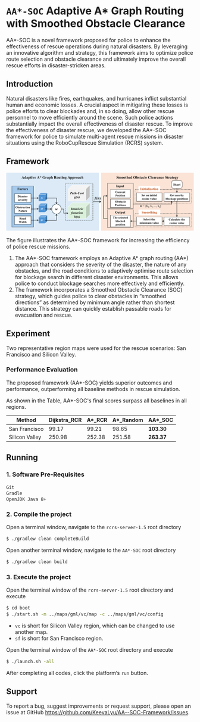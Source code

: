 # `AA*-SOC` Adaptive A* Graph Routing with Smoothed Obstacle Clearance
AA*-SOC is a novel framework proposed for police to enhance the effectiveness of rescue operations during natural disasters. By leveraging an innovative algorithm and strategy, this framework aims to optimize police route selection and obstacle clearance and ultimately improve the overall rescue efforts in disaster-stricken areas.

## Introduction
Natural disasters like fires, earthquakes, and hurricanes inflict substantial human and economic losses. A crucial aspect in mitigating these losses is police efforts to clear blockades and, in so doing, allow other rescue personnel to move efficiently around the scene. Such police actions substantially impact the overall effectiveness of disaster rescue. To improve the effectiveness of disaster rescue, we developed the AA*-SOC framework for police to simulate multi-agent rescue missions in disaster situations using the RoboCupRescue Simulation (RCRS) system.

## Framework
![AA*-SOC Framework](img/framework.png)

The figure illustrates the AA*-SOC framework for increasing the efficiency of police rescue missions. 
  1. The AA*-SOC framework employs an Adaptive A* graph routing (AA*) approach that considers the severity of the disaster, the nature of any obstacles, and the road conditions to adaptively optimise route selection for blockage search in different disaster environments. This allows police to conduct blockage searches more effectively and efficiently.
  2. The framework incorporates a Smoothed Obstacle Clearance (SOC) strategy, which guides police to clear obstacles in “smoothed directions” as determined by minimum angle rather than shortest distance. This strategy can quickly establish passable roads for evacuation and rescue. 

## Experiment
Two representative region maps were used for the rescue scenarios: San Francisco and Silicon Valley. 

### Performance Evaluation
The proposed framework (AA*-SOC) yields superior outcomes and performance, outperforming all baseline methods in rescue simulation.

As shown in the Table,  AA*-SOC's final scores surpass all baselines in all regions.

| Method | Dijkstra_RCR   | A*_RCR   | A*_Random   | AA*_SOC   |
|------------|------------|------------|------------|------------|
| San Francisco | 99.17 | 99.21 | 98.65 | **103.30** |
| Silicon Valley | 250.98 | 252.38 | 251.58 | **263.37** |

<!-- 
As shown in the final rescue scenarios, the blocked roads of AA*-SOC are both less than the baselines in San Francisco and Silicon Valley.
<p align="center">
  <img src="img/scenarios.png" />
</p>
-->

## Running
### 1. Software Pre-Requisites
```
Git
Gradle
OpenJDK Java 8+
```

### 2. Compile the project

Open a terminal window, navigate to the ```rcrs-server-1.5``` root directory
```bash
$ ./gradlew clean completeBuild
```

Open another terminal window, navigate to the ```AA*-SOC``` root directory
```bash
$ ./gradlew clean build
```

### 3. Execute the project

Open the terminal window of the ```rcrs-server-1.5``` root directory and execute
```bash
$ cd boot
$ ./start.sh -m ../maps/gml/vc/map -c ../maps/gml/vc/config
```
- `vc` is short for Silicon Valley region, which can be changed to use another map.
- `sf` is short for San Francisco region.

Open the terminal window of the ```AA*-SOC``` root directory and execute
```bash
$ ./launch.sh -all
```

After completing all codes, click the platform‘s `run` button.

## Support

To report a bug, suggest improvements or request support, please open an issue at GitHub <https://github.com/KeevaLyu/AA--SOC-Framework/issues>.
